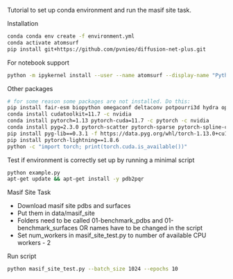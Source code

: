 Tutorial to set up conda environment and run the masif site task.

Installation

```bash
conda conda env create -f environment.yml
conda activate atomsurf
pip install git+https://github.com/pvnieo/diffusion-net-plus.git
```
For notebook support
```bash
python -m ipykernel install --user --name atomsurf --display-name "Python (atomsurf)"
```
Other packages
```bash
# for some reason some packages are not installed. Do this:
pip install fair-esm biopython omegaconf deltaconv potpourri3d hydra open3d
conda install cudatoolkit=11.7 -c nvidia
conda install pytorch=1.13 pytorch-cuda=11.7 -c pytorch -c nvidia
conda install pyg=2.3.0 pytorch-scatter pytorch-sparse pytorch-spline-conv pytorch-cluster -c pyg
pip install pyg-lib==0.3.1 -f https://data.pyg.org/whl/torch-1.13.0+cu117.html
pip install pytorch-lightning==1.8.6
python -c "import torch; print(torch.cuda.is_available())"
```
Test if environment is correctly set up by running a minimal script
```bash
python example.py
apt-get update && apt-get install -y pdb2pqr
```

Masif Site Task

- Download masif site pdbs and surfaces
- Put them in data/masif_site
- Folders need to be called 01-benchmark_pdbs and 01-benchmark_surfaces OR names have to be changed in the script
- Set num_workers in masif_site_test.py to number of available CPU workers - 2

Run script
```bash
python masif_site_test.py --batch_size 1024 --epochs 10
```